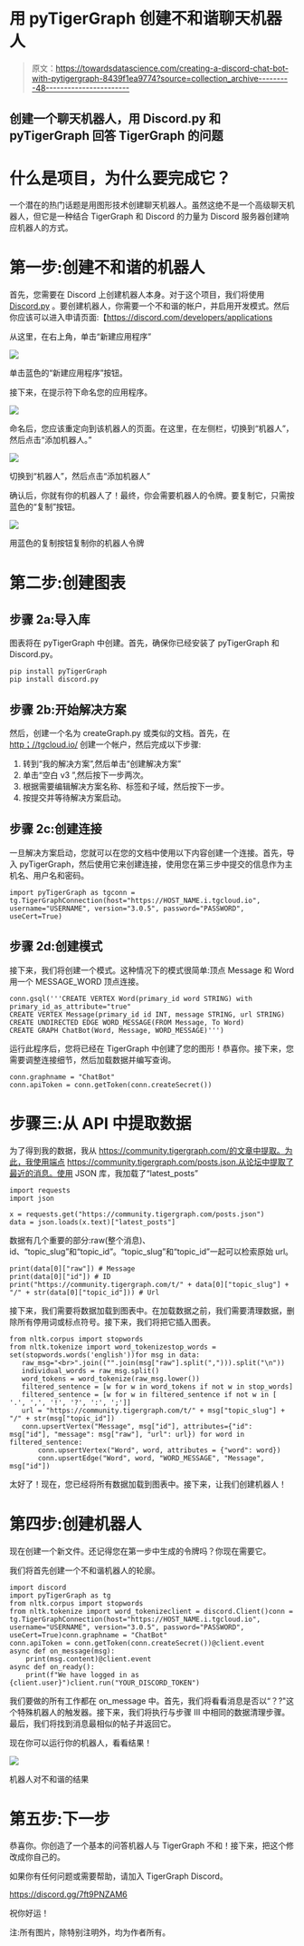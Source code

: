 # 用 pyTigerGraph 创建不和谐聊天机器人

> 原文：<https://towardsdatascience.com/creating-a-discord-chat-bot-with-pytigergraph-8439f1ea9774?source=collection_archive---------48----------------------->

## 创建一个聊天机器人，用 Discord.py 和 pyTigerGraph 回答 TigerGraph 的问题

# 什么是项目，为什么要完成它？

一个潜在的热门话题是用图形技术创建聊天机器人。虽然这绝不是一个高级聊天机器人，但它是一种结合 TigerGraph 和 Discord 的力量为 Discord 服务器创建响应机器人的方式。

# 第一步:创建不和谐的机器人

首先，您需要在 Discord 上创建机器人本身。对于这个项目，我们将使用 [Discord.py](https://discordpy.readthedocs.io/en/latest/) 。要创建机器人，你需要一个不和谐的帐户，并启用开发模式。然后你应该可以进入申请页面:【https://discord.com/developers/applications 

从这里，在右上角，单击“新建应用程序”

![](img/e1a22592a8ecc1aa972857ee59cdee11.png)

单击蓝色的“新建应用程序”按钮。

接下来，在提示符下命名您的应用程序。

![](img/318cc9c85d7a5808888897993a51c61b.png)

命名后，您应该重定向到该机器人的页面。在这里，在左侧栏，切换到“机器人”，然后点击“添加机器人。”

![](img/2d4e11b96c1d57ac1d1757b4b98e8ad1.png)

切换到“机器人”，然后点击“添加机器人”

确认后，你就有你的机器人了！最终，你会需要机器人的令牌。要复制它，只需按蓝色的“复制”按钮。

![](img/b0795b65108e1e40e81525c44bd4aef7.png)

用蓝色的复制按钮复制你的机器人令牌

# 第二步:创建图表

## 步骤 2a:导入库

图表将在 pyTigerGraph 中创建。首先，确保你已经安装了 pyTigerGraph 和 Discord.py。

```
pip install pyTigerGraph
pip install discord.py
```

## 步骤 2b:开始解决方案

然后，创建一个名为 createGraph.py 或类似的文档。首先，在[http；//tgcloud.io/](http://tgcloud.io/) 创建一个帐户，然后完成以下步骤:

1.  转到“我的解决方案”,然后单击“创建解决方案”
2.  单击“空白 v3 ”,然后按下一步两次。
3.  根据需要编辑解决方案名称、标签和子域，然后按下一步。
4.  按提交并等待解决方案启动。

## 步骤 2c:创建连接

一旦解决方案启动，您就可以在您的文档中使用以下内容创建一个连接。首先，导入 pyTigerGraph，然后使用它来创建连接，使用您在第三步中提交的信息作为主机名、用户名和密码。

```
import pyTigerGraph as tgconn = tg.TigerGraphConnection(host="https://HOST_NAME.i.tgcloud.io", username="USERNAME", version="3.0.5", password="PASSWORD", useCert=True)
```

## 步骤 2d:创建模式

接下来，我们将创建一个模式。这种情况下的模式很简单:顶点 Message 和 Word 用一个 MESSAGE_WORD 顶点连接。

```
conn.gsql('''CREATE VERTEX Word(primary_id word STRING) with primary_id_as_attribute="true"
CREATE VERTEX Message(primary_id id INT, message STRING, url STRING)
CREATE UNDIRECTED EDGE WORD_MESSAGE(FROM Message, To Word)
CREATE GRAPH ChatBot(Word, Message, WORD_MESSAGE)''')
```

运行此程序后，您将已经在 TigerGraph 中创建了您的图形！恭喜你。接下来，您需要调整连接细节，然后加载数据并编写查询。

```
conn.graphname = "ChatBot"
conn.apiToken = conn.getToken(conn.createSecret())
```

# 步骤三:从 API 中提取数据

为了得到我的数据，我从 https://community.tigergraph.com/的文章中提取。为此，我使用端点 https://community.tigergraph.com/posts.json.从论坛中提取了最近的消息。使用 JSON 库，我加载了“latest_posts”

```
import requests
import json

x = requests.get("https://community.tigergraph.com/posts.json")
data = json.loads(x.text)["latest_posts"] 
```

数据有几个重要的部分:raw(整个消息)、id、“topic_slug”和“topic_id”。“topic_slug”和“topic_id”一起可以检索原始 url。

```
print(data[0]["raw"]) # Message
print(data[0]["id"]) # ID
print("https://community.tigergraph.com/t/" + data[0]["topic_slug"] + "/" + str(data[0]["topic_id"])) # Url
```

接下来，我们需要将数据加载到图表中。在加载数据之前，我们需要清理数据，删除所有停用词或标点符号。接下来，我们将把它插入图表。

```
from nltk.corpus import stopwords
from nltk.tokenize import word_tokenizestop_words = set(stopwords.words('english'))for msg in data:  
   raw_msg="<br>".join(("".join(msg["raw"].split(","))).split("\n")) 
   individual_words = raw_msg.split()    
   word_tokens = word_tokenize(raw_msg.lower())    
   filtered_sentence = [w for w in word_tokens if not w in stop_words]    
   filtered_sentence = [w for w in filtered_sentence if not w in [        '.', ',', '!', '?', ':', ';']]
   url = "https://community.tigergraph.com/t/" + msg["topic_slug"] + "/" + str(msg["topic_id"])
   conn.upsertVertex("Message", msg["id"], attributes={"id": msg["id"], "message": msg["raw"], "url": url}) for word in filtered_sentence:        
       conn.upsertVertex("Word", word, attributes = {"word": word})
       conn.upsertEdge("Word", word, "WORD_MESSAGE", "Message", msg["id"])
```

太好了！现在，您已经将所有数据加载到图表中。接下来，让我们创建机器人！

# 第四步:创建机器人

现在创建一个新文件。还记得您在第一步中生成的令牌吗？你现在需要它。

我们将首先创建一个不和谐机器人的轮廓。

```
import discord
import pyTigerGraph as tg
from nltk.corpus import stopwords
from nltk.tokenize import word_tokenizeclient = discord.Client()conn = tg.TigerGraphConnection(host="https://HOST_NAME.i.tgcloud.io", username="USERNAME", version="3.0.5", password="PASSWORD", useCert=True)conn.graphname = "ChatBot"
conn.apiToken = conn.getToken(conn.createSecret())@client.event
async def on_message(msg):
    print(msg.content)@client.event
async def on_ready():
    print(f"We have logged in as {client.user}")client.run("YOUR_DISCORD_TOKEN")
```

我们要做的所有工作都在 on_message 中。首先，我们将看看消息是否以“？?"这个特殊机器人的触发器。接下来，我们将执行与步骤 III 中相同的数据清理步骤。最后，我们将找到消息最相似的帖子并返回它。

现在你可以运行你的机器人，看看结果！

![](img/9af5529813d9c6d13d50e39866f86dd3.png)

机器人对不和谐的结果

# 第五步:下一步

恭喜你。你创造了一个基本的问答机器人与 TigerGraph 不和！接下来，把这个修改成你自己的。

如果你有任何问题或需要帮助，请加入 TigerGraph Discord。

<https://discord.gg/7ft9PNZAM6>  

祝你好运！

注:所有图片，除特别注明外，均为作者所有。